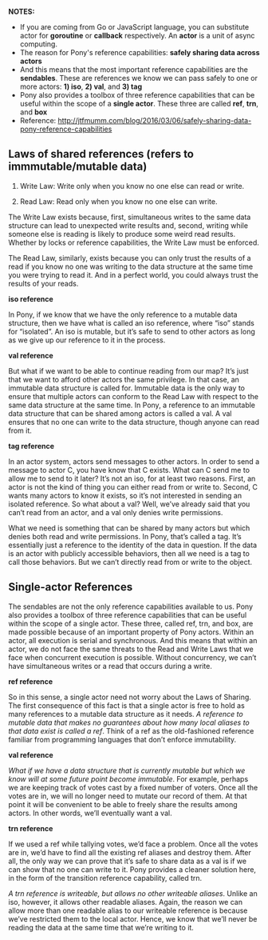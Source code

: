 **NOTES:** 

- If you are coming from Go or JavaScript language, you can substitute actor for **goroutine** or **callback** respectively. An **actor** is a unit of async computing.
- The reason for Pony's reference capabilities:  **safely sharing data across actors**
- And this means that the most important reference capabilities are the **sendables**. These are references we know we can pass safely to one or more actors: **1) iso**, **2) val**, and **3) tag**
- Pony also provides a toolbox of three reference capabilities that can be useful within the scope of a **single actor**. These three are called **ref**, **trn**, and **box**
- Reference: http://jtfmumm.com/blog/2016/03/06/safely-sharing-data-pony-reference-capabilities

## Laws of shared references (refers to immmutable/mutable data)

1) Write Law: Write only when you know no one else can read or write.

2) Read Law: Read only when you know no one else can write.

The Write Law exists because, first, simultaneous writes to the same data structure can lead to unexpected write results and, second, writing while someone else is reading is likely to produce some weird read results. Whether by locks or reference capabilities, the Write Law must be enforced.

The Read Law, similarly, exists because you can only trust the results of a read if you know no one was writing to the data structure at the same time you were trying to read it. And in a perfect world, you could always trust the results of your reads.

**iso reference**

In Pony, if we know that we have the only reference to a mutable data structure, then we have what is called an iso reference, where “iso” stands for “isolated”. An iso is mutable, but it’s safe to send to other actors as long as we give up our reference to it in the process.

**val reference**

But what if we want to be able to continue reading from our map? It’s just that we want to afford other actors the same privilege. In that case, an immutable data structure is called for. Immutable data is the only way to ensure that multiple actors can conform to the Read Law with respect to the same data structure at the same time. In Pony, a reference to an immutable data structure that can be shared among actors is called a val. A val ensures that no one can write to the data structure, though anyone can read from it.

**tag reference**

In an actor system, actors send messages to other actors. In order to send a message to actor C, you have know that C exists. What can C send me to allow me to send to it later? It’s not an iso, for at least two reasons. First, an actor is not the kind of thing you can either read from or write to. Second, C wants many actors to know it exists, so it’s not interested in sending an isolated reference. So what about a val? Well, we’ve already said that you can’t read from an actor, and a val only denies write permissions.

What we need is something that can be shared by many actors but which denies both read and write permissions. In Pony, that’s called a tag. It’s essentially just a reference to the identity of the data in question. If the data is an actor with publicly accessible behaviors, then all we need is a tag to call those behaviors. But we can’t directly read from or write to the object.

## Single-actor References

The sendables are not the only reference capabilities available to us. Pony also provides a toolbox of three reference capabilities that can be useful within the scope of a single actor. These three, called ref, trn, and box, are made possible because of an important property of Pony actors. Within an actor, all execution is serial and synchronous. And this means that within an actor, we do not face the same threats to the Read and Write Laws that we face when concurrent execution is possible. Without concurrency, we can’t have simultaneous writes or a read that occurs during a write.

**ref reference**

So in this sense, a single actor need not worry about the Laws of Sharing. The first consequence of this fact is that a single actor is free to hold as many references to a mutable data structure as it needs. *A reference to mutable data that makes no guarantees about how many local aliases to that data exist is called a ref*. Think of a ref as the old-fashioned reference familiar from programming languages that don’t enforce immutability.

**val reference**

*What if we have a data structure that is currently mutable but which we know will at some future point become immutable*. For example, perhaps we are keeping track of votes cast by a fixed number of voters. Once all the votes are in, we will no longer need to mutate our record of them. At that point it will be convenient to be able to freely share the results among actors. In other words, we’ll eventually want a val.

**trn reference**

If we used a ref while tallying votes, we’d face a problem. Once all the votes are in, we’d have to find all the existing ref aliases and destroy them. After all, the only way we can prove that it’s safe to share data as a val is if we can show that no one can write to it. Pony provides a cleaner solution here, in the form of the transition reference capability, called trn.

*A trn reference is writeable, but allows no other writeable aliases*. Unlike an iso, however, it allows other readable aliases. Again, the reason we can allow more than one readable alias to our writeable reference is because we’ve restricted them to the local actor. Hence, we know that we’ll never be reading the data at the same time that we’re writing to it.
